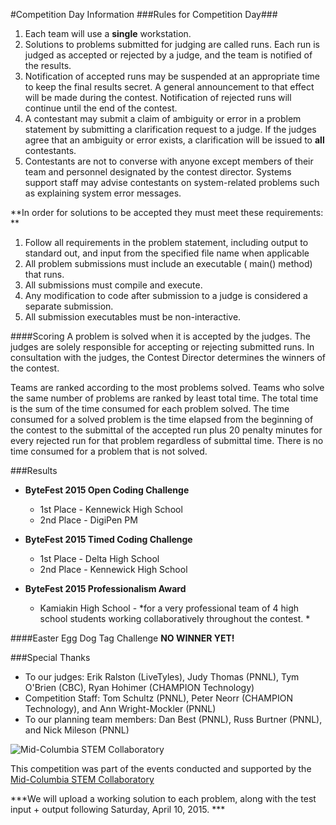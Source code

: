 #Competition Day Information
###Rules for Competition Day###
1. Each team will use a **single** workstation. 
1. Solutions to problems submitted for judging are called runs. Each run is judged as accepted or rejected by a judge, and the team is notified of the results.
1. Notification of accepted runs may be suspended at an appropriate time to keep the final results secret. A general announcement to that effect will be made during the contest. Notification of rejected runs will continue until the end of the contest.
1. A contestant may submit a claim of ambiguity or error in a problem statement by submitting a clarification request to a judge. If the judges agree that an ambiguity or error exists, a clarification will be issued to **all** contestants.
1. Contestants are not to converse with anyone except members of their team and personnel designated by the  contest director. Systems support staff may advise contestants on system-related problems such as explaining system error messages.


**In order for solutions to be accepted they must meet these requirements: **

1.  Follow all requirements in the problem statement, including output to standard out, and input from the specified file name when applicable
1.	All problem submissions must include an executable ( main() method) that runs.   
1.	All submissions must compile and execute. 
1.	Any modification to code after submission to a judge is considered a separate submission.
1.	All submission executables must be non-interactive.  

####Scoring
A problem is solved when it is accepted by the judges. The judges are solely responsible for accepting or rejecting submitted runs. In consultation with the judges, the  Contest Director determines the winners of the contest. 

Teams are ranked according to the most problems solved.  Teams who solve the same number of problems are ranked by least total time. The total time is the sum of the time consumed for each problem solved. The time consumed for a solved problem is the time elapsed from the beginning of the contest to the submittal of the accepted run plus 20 penalty minutes for every rejected run for that problem regardless of submittal time. There is no time consumed for a problem that is not solved.

###Results
* **ByteFest 2015 Open Coding Challenge**
    * 1st Place - Kennewick High School
    * 2nd Place - DigiPen PM

* **ByteFest 2015 Timed Coding Challenge**
    * 1st Place - Delta High School
    * 2nd Place - Kennewick High School

* **ByteFest 2015 Professionalism Award**
    * Kamiakin High School - *for a very professional team of 4 high school students working collaboratively throughout the contest.  *

####Easter Egg Dog Tag Challenge
**NO WINNER YET!**

###Special Thanks
* To our judges: Erik Ralston (LiveTyles), Judy Thomas (PNNL), Tym O'Brien (CBC), Ryan Hohimer (CHAMPION Technology)
* Competition Staff: Tom Schultz (PNNL), Peter Neorr (CHAMPION Technology), and Ann Wright-Mockler (PNNL)
* To our planning team members: Dan Best (PNNL), Russ Burtner (PNNL), and Nick Mileson (PNNL)


![Mid-Columbia STEM Collaboratory](https://www.midcolumbiastem.org/SiteAssets/banner/collaboratory_logo.png)

This competition was part of the events conducted and supported by the [Mid-Columbia STEM Collaboratory](https://www.midcolumbiastem.org/Pages/default.aspx) 



***We will upload a working solution to each problem, along with the test input + output following Saturday, April 10, 2015. ***
